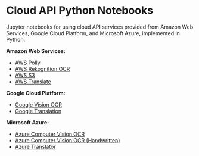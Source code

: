 # Cloud API Python Notebooks
Jupyter notebooks for using cloud API services provided from Amazon Web Services, Google Cloud Platform, and Microsoft Azure, implemented in Python.

**Amazon Web Services:**
- [AWS Polly](/AWS/AmazonPolly/aws-polly.ipynb)
- [AWS Rekognition OCR](/AWS/AmazonRekognition/aws-rekognition-OCR.ipynb)
- [AWS S3](/AWS/AmazonS3/aws-S3-storage.ipynb)
- [AWS Translate](/AWS/AmazonTranslate/aws-translate-text.ipynb)

**Google Cloud Platform:**
- [Google Vision OCR](/GoogleCloud/GoogleVisionOCR/google-vision-OCR.ipynb)
- [Google Translation](/GoogleCloud/GoogleTranslation/google-translation.ipynb)

**Microsoft Azure:**
- [Azure Computer Vision OCR](/Azure/ComputerVisionOCR/azure-computer-vision-OCR.ipynb)
- [Azure Computer Vision OCR (Handwritten)](/Azure/ComputerVisionHandwrittenOCR/azure-computer-vision-handwritten-OCR.ipynb)
- [Azure Translator](/Azure/TranslatorText/azure-translator-text-v3.ipynb)
